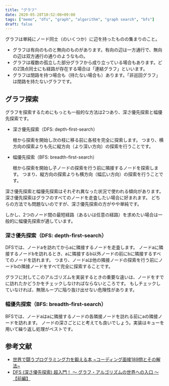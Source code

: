 ```yaml
---
title: "グラフ"
date: 2020-05-28T10:52:08+09:00
tags: ["memo", "dfs", "graph", "algorithm", "graph search", "bfs"]
draft: false
---
```


グラフは単純にノード同士（のいくつか）に辺を持ったものの集まりのこと。

- グラフは有向のものと無向のものがあります。有向の辺は一方通行で、無向の辺は双方通行の通りのようなもの。
- グラフは複数の孤立した部分グラフから成り立っている場合もあります。どの2頂点同士にも経路が存在する場合は「連結グラフ」といいます。
- グラフは閉路を持つ場合も（持たない場合も）あります。「非巡回グラフ」は閉路を持たないグラフです。

## グラフ探索

グラフを探索するためにもっとも一般的な方法は2つあり、深さ優先探索と幅優先探索です。

- 深さ優先探索（DFS: depth-first-search）

  根から探索を開始し次の枝に移る前に各枝を完全に探索します。
  つまり、横方向の探索よりも先に縦方向（より深い方向）の探索を行うことです。

- 幅優先探索（BFS: breadth-first-search）

  根から探索を開始し子ノードの探索を行う前に隣接するノードを探索します。
  つまり、縦方向の探索よりも横方向（幅広い方向）の探索を行うことです。

深さ優先探索と幅優先探索はそれぞれ異なった状況で使われる傾向があります。
深さ優先探索はグラフのすべてのノードを走査したい場合に好まれます。
どちらの方法でも問題ないのですが、深さ優先探索の方がやや単純です。

しかし、2つのノード間の最短経路（あるいは任意の経路）を求めたい場合は一般的に幅優先探索が適しています。

### 深さ優先探索（DFS: depth-first-search）
DFSでは、ノードaを訪れてからaに隣接するノードを走査します。
ノードaに隣接するノードbを訪れるとき、aに隣接するb以外ノードの前にbに隣接するすべてのノードを訪れます。
つまり、ノードaは他の隣接ノードの探索を行う前にノードbの隣接ノードをすべて完全に探索することです。

グラフに対してこのアルゴリズムを実装するときの重要な違いは、ノードをすでに訪れたかどうかをチェックしなければならないところです。
もしチェックしていなければ、無限ループに陥り抜け出せない危険性があります。

### 幅優先探索（BFS: breadth-first-search）
BFSでは、ノードaはaに隣接するノードの各隣接ノードを訪れる前にaの隣接ノードを訪れます。
ノードの深さごとにと考えても良いでしょう。実装はキューを用いて繰り返し処理がベストです。


## 参考文献
- [世界で闘うプログラミング力を鍛える本 ~コーディング面接189問とその解法~](https://www.amazon.co.jp/dp/4839960100/ref=cm_sw_em_r_mt_dp_U_u83ZEbF120Y65)
- [DFS (深さ優先探索) 超入門！ 〜 グラフ・アルゴリズムの世界への入口 〜【前編】](https://qiita.com/drken/items/4a7869c5e304883f539b)
